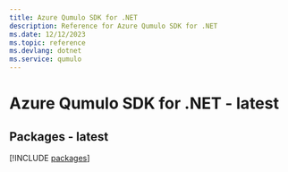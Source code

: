 ```yaml
---
title: Azure Qumulo SDK for .NET
description: Reference for Azure Qumulo SDK for .NET
ms.date: 12/12/2023
ms.topic: reference
ms.devlang: dotnet
ms.service: qumulo
---
```

# Azure Qumulo SDK for .NET - latest
## Packages - latest
[!INCLUDE [packages](qumulo-index.md)]